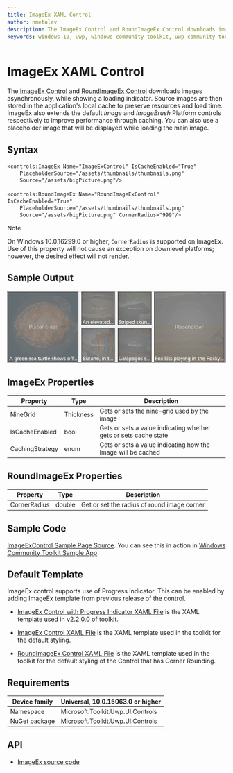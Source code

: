 ```yaml
---
title: ImageEx XAML Control
author: nmetulev
description: The ImageEx Control and RoundImageEx Control downloads images asynchronously, while showing a loading indicator.
keywords: windows 10, uwp, windows community toolkit, uwp community toolkit, uwp toolkit, ImageEx, RoundImageEx, xaml control, xaml
---
```


# ImageEx XAML Control

The [ImageEx Control](https://docs.microsoft.com/dotnet/api/microsoft.toolkit.uwp.ui.controls.imageex) and [RoundImageEx Control](https://docs.microsoft.com/dotnet/api/microsoft.toolkit.uwp.ui.controls.roundimageex) downloads images asynchronously, while showing a loading indicator. Source images are then stored in the application's local cache to preserve resources and load time. ImageEx also extends the default *Image* and *ImageBrush* Platform controls respectively to improve performance through caching. You can also use a placeholder image that will be displayed while loading the main image.

## Syntax

```xaml
<controls:ImageEx Name="ImageExControl" IsCacheEnabled="True"
	PlaceholderSource="/assets/thumbnails/thumbnails.png"
	Source="/assets/bigPicture.png"/> 

<controls:RoundImageEx Name="RoundImageExControl" IsCacheEnabled="True"
	PlaceholderSource="/assets/thumbnails/thumbnails.png"
	Source="/assets/bigPicture.png" CornerRadius="999"/> 
```

> [!NOTE]
On Windows 10.0.16299.0 or higher, `CornerRadius` is supported on ImageEx.  Use of this property will not cause an exception on downlevel platforms; however, the desired effect will not render.

## Sample Output

![ImageEx animation](../resources/images/Controls/ImageEx.gif)

## ImageEx Properties

| Property | Type | Description |
| -- | -- | -- |
| NineGrid | Thickness | Gets or sets the nine-grid used by the image |
| IsCacheEnabled | bool | Gets or sets a value indicating whether gets or sets cache state |
| CachingStrategy | enum | Gets or sets a value indicating how the Image will be cached |

## RoundImageEx Properties

| Property | Type | Description |
| -- | -- | -- |
| CornerRadius | double | Get or set the radius of round image corner |

## Sample Code

[ImageExControl Sample Page Source](https://github.com/Microsoft/WindowsCommunityToolkit//tree/master/Microsoft.Toolkit.Uwp.SampleApp/SamplePages/ImageEx). You can see this in action in [Windows Community Toolkit Sample App](https://www.microsoft.com/store/apps/9NBLGGH4TLCQ).

## Default Template

ImageEx control supports use of Progress Indicator. This can be enabled by adding ImageEx template from previous release of the control.

- [ImageEx Control with Progress Indicator XAML File](https://github.com/Microsoft/WindowsCommunityToolkit/blob/rel/2.2.0/Microsoft.Toolkit.Uwp.UI.Controls/ImageEx/ImageEx.xaml) is the XAML template used in v2.2.0.0 of toolkit.

- [ImageEx Control XAML File](https://github.com/Microsoft/WindowsCommunityToolkit//blob/master/Microsoft.Toolkit.Uwp.UI.Controls/ImageEx/ImageEx.xaml) is the XAML template used in the toolkit for the default styling.

- [RoundImageEx Control XAML File](https://github.com/Microsoft/WindowsCommunityToolkit//blob/master/Microsoft.Toolkit.Uwp.UI.Controls/ImageEx/RoundImageEx.xaml) is the XAML template used in the toolkit for the default styling of the Control that has Corner Rounding.

## Requirements

| Device family | Universal, 10.0.15063.0 or higher |
| -- | -- |
| Namespace | Microsoft.Toolkit.Uwp.UI.Controls |
| NuGet package | [Microsoft.Toolkit.Uwp.UI.Controls](https://www.nuget.org/packages/Microsoft.Toolkit.Uwp.UI.Controls/) |

## API

* [ImageEx source code](https://github.com/Microsoft/WindowsCommunityToolkit//tree/master/Microsoft.Toolkit.Uwp.UI.Controls/ImageEx)

